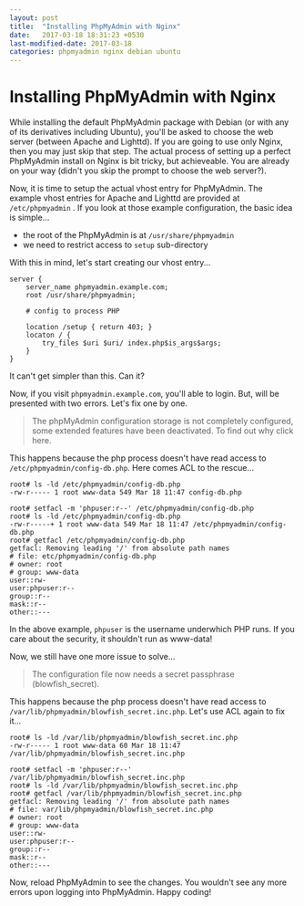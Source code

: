 ```yaml
---
layout: post
title:  "Installing PhpMyAdmin with Nginx"
date:   2017-03-18 18:31:23 +0530
last-modified-date: 2017-03-18
categories: phpmyadmin nginx debian ubuntu
---
```


# Installing PhpMyAdmin with Nginx

While installing the default PhpMyAdmin package with Debian (or with any of its derivatives including Ubuntu), you'll be asked to choose the web server (between Apache and Lighttd). If you are going to use only Nginx, then you may just skip that step. The actual process of setting up a perfect PhpMyAdmin install on Nginx is bit tricky, but achieveable. You are already on your way (didn't you skip the prompt to choose the web server?).

Now, it is time to setup the actual vhost entry for PhpMyAdmin. The example vhost entries for Apache and Lighttd are provided at `/etc/phpmyadmin` . If you look at those example configuration, the basic idea is simple...

- the root of the PhpMyAdmin is at `/usr/share/phpmyadmin`
- we need to restrict access to `setup` sub-directory

With this in mind, let's start creating our vhost entry...

```
server {
    server_name phpmyadmin.example.com;
    root /usr/share/phpmyadmin;

    # config to process PHP

    location /setup { return 403; }
    locaton / {
        try_files $uri $uri/ index.php$is_args$args;
    }
}
```

It can't get simpler than this. Can it?

Now, if you visit `phpmyadmin.example.com`, you'll able to login. But, will be presented with two errors. Let's fix one by one.

> The phpMyAdmin configuration storage is not completely configured, some extended features have been deactivated. To find out why click here.

This happens because the php process doesn't have read access to `/etc/phpmyadmin/config-db.php`. Here comes ACL to the rescue...

```
root# ls -ld /etc/phpmyadmin/config-db.php
-rw-r----- 1 root www-data 549 Mar 18 11:47 config-db.php

root# setfacl -m 'phpuser:r--' /etc/phpmyadmin/config-db.php
root# ls -ld /etc/phpmyadmin/config-db.php
-rw-r-----+ 1 root www-data 549 Mar 18 11:47 /etc/phpmyadmin/config-db.php
root# getfacl /etc/phpmyadmin/config-db.php
getfacl: Removing leading '/' from absolute path names
# file: etc/phpmyadmin/config-db.php
# owner: root
# group: www-data
user::rw-
user:phpuser:r--
group::r--
mask::r--
other::---

```

In the above example, `phpuser` is the username underwhich PHP runs. If you care about the security, it shouldn't run as www-data!

Now, we still have one more issue to solve...

> The configuration file now needs a secret passphrase (blowfish_secret).

This happens because the php process doesn't have read access to `/var/lib/phpmyadmin/blowfish_secret.inc.php`. Let's use ACL again to fix it...

```
root# ls -ld /var/lib/phpmyadmin/blowfish_secret.inc.php
-rw-r----- 1 root www-data 60 Mar 18 11:47 /var/lib/phpmyadmin/blowfish_secret.inc.php

root# setfacl -m 'phpuser:r--' /var/lib/phpmyadmin/blowfish_secret.inc.php
root# ls -ld /var/lib/phpmyadmin/blowfish_secret.inc.php
root# getfacl /var/lib/phpmyadmin/blowfish_secret.inc.php
getfacl: Removing leading '/' from absolute path names
# file: var/lib/phpmyadmin/blowfish_secret.inc.php
# owner: root
# group: www-data
user::rw-
user:phpuser:r--
group::r--
mask::r--
other::---

```

Now, reload PhpMyAdmin to see the changes. You wouldn't see any more errors upon logging into PhpMyAdmin. Happy coding!
